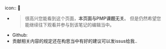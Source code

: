 icon:: 🙏

- > 很高兴您能看到这个页面，**本页面与PMP课题无关**。
  但是仍然希望您能继续往下观看并参与到该笔记的编辑当中。
- Github:
- 贡献相关内容的规定还在构思当中有好的建议可以发issus给我..